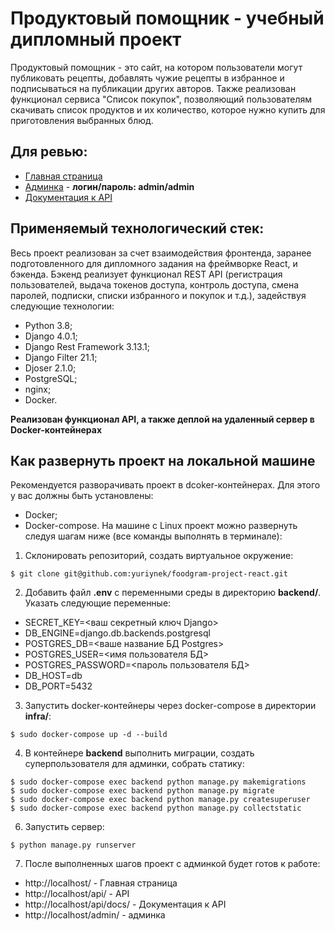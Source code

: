 # Продуктовый помощник - учебный дипломный проект
Продуктовый помощник - это сайт, на котором пользователи могут публиковать рецепты, добавлять чужие рецепты в избранное и подписываться на публикации других авторов.
Также реализован функционал сервиса "Список покупок", позволяющий пользователям скачивать список продуктов и их количество, которое нужно купить для приготовления выбранных блюд.

## Для ревью:
+ [Главная страница]
+ [Админка] - **логин/пароль: admin/admin**
+ [Документация к API]

## Применяемый технологический стек:
Весь проект реализован за счет взаимодействия фронтенда, заранее подготовленного для дипломного задания на фреймворке React, и бэкенда.
Бэкенд реализует функционал REST API (регистрация пользователей, выдача токенов доступа, контроль доступа, смена паролей, подписки, списки избранного и покупок и т.д.), задействуя следующие технологии:
+ Python 3.8;
+ Django 4.0.1;
+ Django Rest Framework 3.13.1;
+ Django Filter 21.1;
+ Djoser 2.1.0;
+ PostgreSQL;
+ nginx;
+ Docker.

**Реализован функционал API, а также деплой на удаленный сервер в Docker-контейнерах**

## Как развернуть проект на локальной машине
Рекомендуется разворачивать проект в dcoker-контейнерах. Для этого у вас должны быть установлены:
+ Docker;
+ Docker-compose.
На машине с Linux проект можно развернуть следуя шагам ниже (все команды выполнять в терминале):
1. Склонировать репозиторий, создать виртуальное окружение:
```commandline
$ git clone git@github.com:yuriynek/foodgram-project-react.git
```
2. Добавить файл **.env** с переменными среды в директорию **backend/**. Указать следующие переменные:
+ SECRET_KEY=<ваш секретный ключ Django>
+ DB_ENGINE=django.db.backends.postgresql
+ POSTGRES_DB=<ваше название БД Postgres>
+ POSTGRES_USER=<имя пользователя БД>
+ POSTGRES_PASSWORD=<пароль пользователя БД>
+ DB_HOST=db
+ DB_PORT=5432

3. Запустить docker-контейнеры через docker-compose в директории **infra/**:
```commandline
$ sudo docker-compose up -d --build
```
4. В контейнере **backend** выполнить миграции, создать суперпользователя для админки, собрать статику:
```commandline
$ sudo docker-compose exec backend python manage.py makemigrations
$ sudo docker-compose exec backend python manage.py migrate
$ sudo docker-compose exec backend python manage.py createsuperuser
$ sudo docker-compose exec backend python manage.py collectstatic
```
6. Запустить сервер:
```commandline
$ python manage.py runserver
```
7. После выполненных шагов проект с админкой будет готов к работе:
* http://localhost/ - Главная страница
* http://localhost/api/ - API
* http://localhost/api/docs/ - Документация к API
* http://localhost/admin/ - админка

[Главная страница]: <http://51.250.78.82/>
[Админка]: <http://51.250.78.82/admin/>
[Документация к API]: <http://51.250.78.82/api/docs/>